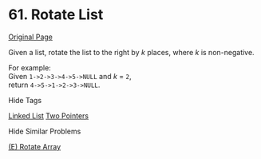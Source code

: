 # 61. Rotate List

[Original Page](https://leetcode.com/problems/rotate-list/)

Given a list, rotate the list to the right by _k_ places, where _k_ is non-negative.

For example:  
Given `1->2->3->4->5->NULL` and _k_ = `2`,  
return `4->5->1->2->3->NULL`.

<div>

<div id="tags" class="btn btn-xs btn-warning">Hide Tags</div>

<span class="hidebutton" style="display: inline;">[Linked List](/tag/linked-list/) [Two Pointers](/tag/two-pointers/)</span></div>

<div>

<div id="similar" class="btn btn-xs btn-warning">Hide Similar Problems</div>

<span class="hidebutton" style="display: inline;">[(E) Rotate Array](/problems/rotate-array/)</span></div>